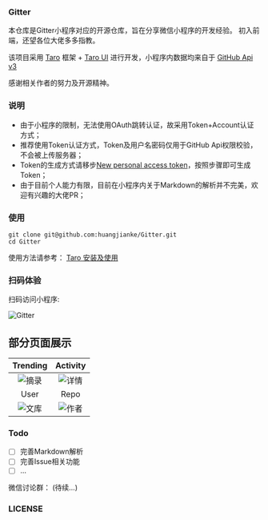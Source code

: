 ### Gitter
本仓库是Gitter小程序对应的开源仓库，旨在分享微信小程序的开发经验。
初入前端，还望各位大佬多多指教。

该项目采用 [Taro](https://taro.aotu.io/) 框架 + [Taro UI](https://taro-ui.aotu.io) 进行开发，小程序内数据均来自于 [GitHub Api v3](https://developer.github.com/v3/)


感谢相关作者的努力及开源精神。

### 说明

- 由于小程序的限制，无法使用OAuth跳转认证，故采用Token+Account认证方式；
- 推荐使用Token认证方式，Token及用户名密码仅用于GitHub Api权限校验，不会被上传服务器；
- Token的生成方式请移步[New personal access token](https://github.com/settings/tokens/new)，按照步骤即可生成Token；
- 由于目前个人能力有限，目前在小程序内关于Markdown的解析并不完美，欢迎有兴趣的大佬PR；

### 使用

``` 
git clone git@github.com:huangjianke/Gitter.git
cd Gitter
```
使用方法请参考：
[Taro 安装及使用](https://nervjs.github.io/taro/docs/GETTING-STARTED.html)

### 扫码体验

扫码访问小程序:

![Gitter](https://raw.githubusercontent.com/huangjianke/Gitter/master/images/code.png)

## 部分页面展示
|Trending|Activity|
| :---: | :---: |
|![摘录](https://raw.githubusercontent.com/huangjianke/Gitter/master/images/img00.png) | ![详情](https://raw.githubusercontent.com/huangjianke/Gitter/master/images/img01.png)|
|User|Repo|
|![文库](https://raw.githubusercontent.com/huangjianke/Gitter/master/images/img02.png) | ![作者](https://raw.githubusercontent.com/huangjianke/Gitter/master/images/img03.png)|

### Todo

- [ ] 完善Markdown解析
- [ ] 完善Issue相关功能
- [ ] ...

微信讨论群：
(待续...)

### LICENSE

